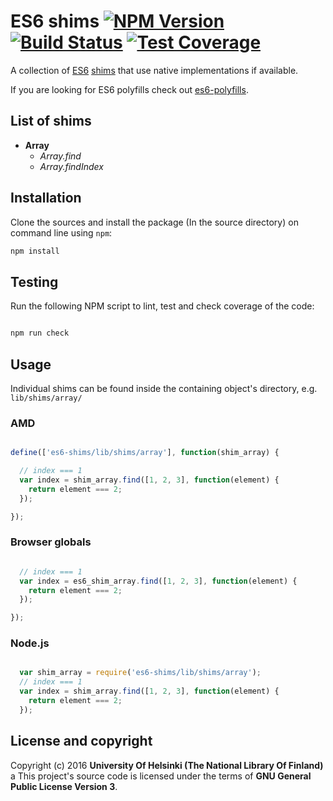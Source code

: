 # ES6 shims [![NPM Version](https://img.shields.io/npm/v/es6-shims.svg)](https://npmjs.org/package/es6-shims) [![Build Status](https://travis-ci.org/NatLibFi/es6-shims.svg)](https://travis-ci.org/NatLibFi/es6-shims) [![Test Coverage](https://codeclimate.com/github/NatLibFi/es6-shims/badges/coverage.svg)](https://codeclimate.com/github/NatLibFi/es6-shims/coverage)

A collection of [ES6](https://en.wikipedia.org/wiki/ECMAScript#ES6) [shims](https://en.wikipedia.org/wiki/Shim_%28computing%29) that use native implementations if available.

If you are looking for ES6 polyfills check out [es6-polyfills](https://github.com/natlibfi/es6-polyfills).

## List of shims

- **Array**
  - *Array.find* 
  - *Array.findIndex*

## Installation

Clone the sources and install the package (In the source directory) on command line using `npm`:

```sh
npm install
```

## Testing

Run the following NPM script to lint, test and check coverage of the code:

```javascript

npm run check

```

## Usage

Individual shims can be found inside the containing object's directory, e.g. `lib/shims/array/`

### AMD

```javascript

define(['es6-shims/lib/shims/array'], function(shim_array) {

  // index === 1
  var index = shim_array.find([1, 2, 3], function(element) {
    return element === 2;
  });

});


```

### Browser globals

```javascript

  // index === 1
  var index = es6_shim_array.find([1, 2, 3], function(element) {
    return element === 2;
  });

});


```

### Node.js

```javascript

  var shim_array = require('es6-shims/lib/shims/array');
  // index === 1
  var index = shim_array.find([1, 2, 3], function(element) {
    return element === 2;
  });


```

## License and copyright

Copyright (c) 2016 **University Of Helsinki (The National Library Of Finland)**
a
This project's source code is licensed under the terms of **GNU General Public License Version 3**.
